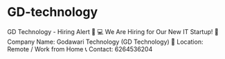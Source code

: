 # GD-technology
GD Technology - Hiring Alert 🚀 💻 We Are Hiring for Our New IT Startup! 🔹 Company Name:   Godawari Technology (GD Technology) 📍 Location: Remote / Work from Home 📞 Contact: 6264536204
